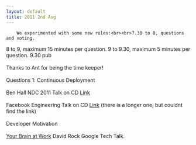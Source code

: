 ```yaml
---
layout: default
title: 2011 2nd Aug
---
```


		We experimented with some new rules:<br><br>7.30 to 8, questions and voting.
8 to 9, maximum 15 minutes per question.
9 to 9.30, maximum 5 minutes per question.
9.30 pub<br><br>Thanks to Ant for being the time keeper!<br><br>
Questions 1: Continuous Deployment<br><br>Ben Hall NDC 2011 Talk on CD <a class="externallink" href="http://ndc2011.macsimum.no/SAL7/Fredag/1140-1240.wmv" title="Link" target="_blank">Link</a><br><br>Facebook Engineering Talk on CD <a class="externallink" href="http://www.facebook.com/video/video.php?v=778890205865" title="Link" target="_blank">Link</a> (there is a longer one, but couldnt find the link)<br><br>Developer Motivation<br><br><a class="externallink" href="http://www.youtube.com/watch?v=XeJSXfXep4M" title="Your Brain at Work" target="_blank">Your Brain at Work</a> David Rock Google Tech Talk.<br><br>
	